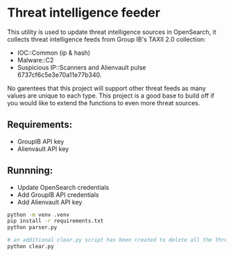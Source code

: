 # Threat intelligence feeder
This utility is used to update threat intelligence sources in OpenSearch, it collects threat intelligence feeds from Group IB's TAXII 2.0 collection: 
- IOC::Common (ip & hash)
- Malware::C2
- Suspicious IP::Scanners
and Alienvault pulse 6737cf6c5e3e70a11e77b340.

No garentees that this project will support other threat feeds as many values are unique to each type. This project is a good base to build off if you would like to extend the functions to even more threat sources. 

## Requirements: 
- GroupIB API key
- Alienvault API key

## Runnning: 
- Update OpenSearch credentials
- Add GroupIB API credentials 
- Add Alienvault API key

``` bash
python -m venv .venv 
pip install -r requirements.txt
python parser.py

# an additional clear.py script has been created to delete all the threat feeds, mainly used for testing 
python clear.py
```